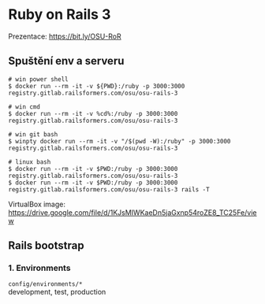 # Ruby on Rails 3

Prezentace: https://bit.ly/OSU-RoR

## Spuštění env a serveru

```
# win power shell
$ docker run --rm -it -v ${PWD}:/ruby -p 3000:3000 registry.gitlab.railsformers.com/osu/osu-rails-3

# win cmd
$ docker run --rm -it -v %cd%:/ruby -p 3000:3000 registry.gitlab.railsformers.com/osu/osu-rails-3

# win git bash
$ winpty docker run --rm -it -v "/$(pwd -W):/ruby" -p 3000:3000 registry.gitlab.railsformers.com/osu/osu-rails-3

# linux bash
$ docker run --rm -it -v $PWD:/ruby -p 3000:3000 registry.gitlab.railsformers.com/osu/osu-rails-3
$ docker run --rm -it -v $PWD:/ruby -p 3000:3000 registry.gitlab.railsformers.com/osu/osu-rails-3 rails -T
```

VirtualBox image:
https://drive.google.com/file/d/1KJsMIWKaeDn5jaGxnp54roZE8_TC25Fe/view

## Rails bootstrap

### 1. Environments

`config/environments/*`\
development, test, production